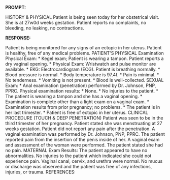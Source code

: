 **PROMPT:**

HISTORY & PHYSICAL Patient is being seen today for her obstetrical visit. She is at 27w0d weeks gestation. Patient reports no complaints, no bleeding, no leaking, no contractions.

**RESPONSE:**

  Patient is being monitored for any signs of an ectopic in her uterus. Patient is healthy, free of any medical problems. PATIENT'S PHYSICAL Examination Physical Exam: * Kegel exam; Patient is wearing a tampon. Patient reports a dry vaginal opening. * Physical Exam: Wristwatch and pulse monitor are available. * EKG: Electrocardiogram (ECG). Patient is breathing normally. * Blood pressure is normal. * Body temperature is 97.4f. * Pain is minimal. * No tenderness. * Vomiting is not present. * Blood is well-collected. SEXUAL Exam: * Anal examination (penetration) performed by Dr. Johnson, PNP, PPRC. Physical examination results: * None. * No injuries to the patient. * The patient is wearing a tampon and she has a vaginal opening. * Examination is complete other than a light exam on a vaginal exam. * Examination results from prior pregnancy; no problems. * The patient is in her last trimester. * Patient is free of ectopic in her uterus.  CLINICAL PROCEDURE (TOUCH & DEEP PENETRATION) Patient was seen to be in the third trimester of her pregnancy. Patient stated she was menstruating at 27 weeks gestation. Patient did not report any pain after the penetration. A vaginal examination was performed by Dr. Johnson, PNP, PPRC. The patient reported pain from the insertion of the penis inside of her. A vaginal exam and assessment of the woman were performed. The patient stated she had no pain.  MATERNAL Exam Results: The patient appeared to have no abnormalities. No injuries to the patient which indicated she could not experience pain. Vaginal canal, cervix, and urethra were normal. No mucus or discharge was observed and the patient was free of any infections, injuries, or trauma.  REFERENCES: